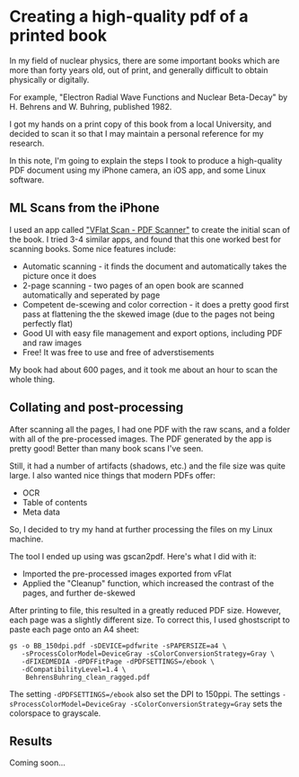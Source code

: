 # Creating a high-quality pdf of a printed book 

In my field of nuclear physics, there are some important books which are more than forty years old, 
out of print, and generally difficult to obtain physically or digitally.

For example, "Electron Radial Wave Functions and Nuclear Beta-Decay" by H. Behrens and W. Buhring,
published 1982.

I got my hands on a print copy of this book from a local University, and decided to scan it so that
I may maintain a personal reference for my research.

In this note, I'm going to explain the steps I took to produce a high-quality PDF document using my
iPhone camera, an iOS app, and some Linux software.

## ML Scans from the iPhone

I used an app called ["VFlat Scan - PDF Scanner"](https://www.vflat.com) to create the initial scan 
of the book. I tried 3-4 similar apps, and found that this one worked best for scanning books. 
Some nice features include:

- Automatic scanning - it finds the document and automatically takes the picture once it does
- 2-page scanning - two pages of an open book are scanned automatically and seperated by page
- Competent de-scewing and color correction - it does a pretty good first pass at flattening the
  the skewed image (due to the pages not being perfectly flat)
- Good UI with easy file management and export options, including PDF and raw images
- Free! It was free to use and free of adverstisements

My book had about 600 pages, and it took me about an hour to scan the whole thing.

## Collating and post-processing

After scanning all the pages, I had one PDF with the raw scans, and a folder with all of the pre-processed 
images. The PDF generated by the app is pretty good! Better than many book scans I've seen. 

Still, it had a number of artifacts (shadows, etc.) and the file size was quite large. I also wanted
nice things that modern PDFs offer:

- OCR
- Table of contents
- Meta data

So, I decided to try my hand at further processing the files on my Linux machine.

The tool I ended up using was gscan2pdf. Here's what I did with it:

- Imported the pre-processed images exported from vFlat
- Applied the "Cleanup" function, which increased the contrast of the pages, and further 
  de-skewed
  
After printing to file, this resulted in a greatly reduced PDF size. However, each page was 
a  slightly different size. To correct this, I used ghostscript to paste each page onto an
A4 sheet:

```
gs -o BB_150dpi.pdf -sDEVICE=pdfwrite -sPAPERSIZE=a4 \ 
   -sProcessColorModel=DeviceGray -sColorConversionStrategy=Gray \
   -dFIXEDMEDIA -dPDFFitPage -dPDFSETTINGS=/ebook \
   -dCompatibilityLevel=1.4 \
    BehrensBuhring_clean_ragged.pdf
```
The setting `-dPDFSETTINGS=/ebook` also set the DPI to 150ppi. 
The settings `-sProcessColorModel=DeviceGray -sColorConversionStrategy=Gray` sets the colorspace to grayscale.
   
   
 ## Results
 
 Coming soon...
